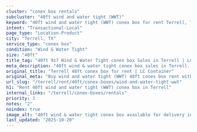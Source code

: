 ```yaml
---
cluster: "conex box rentals"
subcluster: "40ft wind and water tight (WWT)"
keyword: "40ft wind and water tight (WWT) conex box for rent Terrell, TX"
intent: "Transactional-Local"
page_type: "Location-Product"
city: "Terrell, TX"
service_type: "conex box"
condition: "Wind & Water Tight"
size: "40ft"
title_tag: "40ft 9z7 Wind & Water Tight conex box Sales in Terrell | LC Container"
meta_description: "40ft wind & water tight conex box sales in Terrell. Fast delivery, competitive pricing. Serving conex boxes area. Quote ID: 7LN. Call (214) 524-4168 for your free quote today."
original_title: "Terrell 40ft conex box for rent | LC Container"
original_meta: "Buy wind and water tight (WWT) 40ft conex box rent with local delivery in Terrell, TX. LC Container — local Since 2003. Request a fast quote today."
url_slug: "/terrell/rent/40ft/conex-boxes/wind-and-water-tight-wwt"
h1: "Rent 40ft wind and water tight (WWT) conex box in Terrell"
internal_links: "/terrell/conex-boxes/rentals"
priority: 3
notes: "2"
noindex: true
image_alt: "40ft wind & water tight conex box available for delivery in Terrell"
last_updated: "2025-10-20"
---
```


<!-- TODO: Add unique city/inventory copy, images, and internal links here. -->
